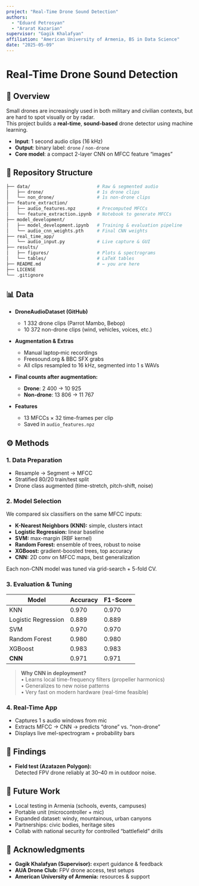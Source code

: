 ```yaml
---
project: "Real-Time Drone Sound Detection"
authors:
  - "Eduard Petrosyan"
  - "Ararat Kazarian"
supervisor: "Gagik Khalafyan"
affiliation: "American University of Armenia, BS in Data Science"
date: "2025-05-09"
---
```


# Real-Time Drone Sound Detection

## 📖 Overview
Small drones are increasingly used in both military and civilian contexts, but are hard to spot visually or by radar.  
This project builds a **real-time**, **sound-based** drone detector using machine learning.

- **Input**: 1 second audio clips (16 kHz)  
- **Output**: binary label: `drone` / `non-drone`  
- **Core model**: a compact 2-layer CNN on MFCC feature “images”  

## 📂 Repository Structure
```bash
├── data/                         # Raw & segmented audio
│   ├── drone/                    # 1s drone clips
│   └── non_drone/                # 1s non-drone clips
├── feature_extraction/           
│   ├── audio_features.npz        # Precomputed MFCCs
│   └── feature_extraction.ipynb  # Notebook to generate MFCCs
├── model_development/
│   ├── model_development.ipynb   # Training & evaluation pipeline
│   └── audio_cnn_weights.pth     # Final CNN weights
├── real_time_app/
│   └── audio_input.py            # Live capture & GUI
├── results/
│   ├── figures/                  # Plots & spectrograms
│   └── tables/                   # LaTeX tables
├── README.md                     # ← you are here
├── LICENSE
└── .gitignore
```

## 📊 Data

- **DroneAudioDataset (GitHub)**
  - 1 332 drone clips (Parrot Mambo, Bebop)  
  - 10 372 non-drone clips (wind, vehicles, voices, etc.)

- **Augmentation & Extras**
  - Manual laptop‐mic recordings  
  - Freesound.org & BBC SFX grabs  
  - All clips resampled to 16 kHz, segmented into 1 s WAVs  

- **Final counts after augmentation:**
  - **Drone**: 2 400 → 10 925  
  - **Non-drone**: 13 806 → 11 767  

- **Features**
  - 13 MFCCs × 32 time-frames per clip  
  - Saved in `audio_features.npz`  

## ⚙️ Methods

### 1. Data Preparation
- Resample → Segment → MFCC  
- Stratified 80/20 train/test split  
- Drone class augmented (time-stretch, pitch-shift, noise)  

### 2. Model Selection
We compared six classifiers on the same MFCC inputs:  
- **K-Nearest Neighbors (KNN):** simple, clusters intact  
- **Logistic Regression:** linear baseline  
- **SVM:** max-margin (RBF kernel)  
- **Random Forest:** ensemble of trees, robust to noise  
- **XGBoost:** gradient-boosted trees, top accuracy  
- **CNN:** 2D conv on MFCC maps, best generalization  

Each non-CNN model was tuned via grid-search + 5-fold CV.

### 3. Evaluation & Tuning
| Model                 | Accuracy | F1-Score |
|-----------------------|----------|----------|
| KNN                   | 0.970    | 0.970    |
| Logistic Regression   | 0.889    | 0.889    |
| SVM                   | 0.970    | 0.970    |
| Random Forest         | 0.980    | 0.980    |
| XGBoost               | 0.983    | 0.983    |
| **CNN**               | 0.971    | 0.971    |

> **Why CNN in deployment?**  
> • Learns local time-frequency filters (propeller harmonics)  
> • Generalizes to new noise patterns  
> • Very fast on modern hardware (real-time feasible)  

### 4. Real-Time App
- Captures 1 s audio windows from mic  
- Extracts MFCC → CNN → predicts “drone” vs. “non-drone”  
- Displays live mel-spectrogram + probability bars  

## 🔎 Findings
- **Field test (Azatazen Polygon):**  
  Detected FPV drone reliably at 30–40 m in outdoor noise.  

## 🚀 Future Work
- Local testing in Armenia (schools, events, campuses)  
- Portable unit (microcontroller + mic)  
- Expanded dataset: windy, mountainous, urban canyons  
- Partnerships: civic bodies, heritage sites  
- Collab with national security for controlled “battlefield” drills  

## 🙏 Acknowledgments
- **Gagik Khalafyan (Supervisor):** expert guidance & feedback  
- **AUA Drone Club:** FPV drone access, test setups  
- **American University of Armenia:** resources & support  


